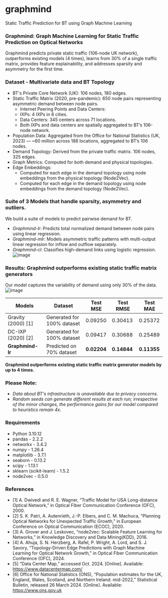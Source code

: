 # graphmind
Static Traffic Prediction for BT using Graph Machine Learning

### Graphmind: Graph Machine Learning for Static Traffic Prediction on Optical Networks
Graphmind predicts private static traffic (106-node UK network), outperforms existing models (4 times), learns from 30% of a single traffic matrix, provides feature explainability, and addresses sparsity and asymmetry for the first time. 

### Dataset - Multivariate data and BT Topology 
- BT's Private Core Network (UK): 106 nodes, 180 edges.
- Static Traffic Matrix (2020, pre-pandemic): 650 node pairs representing asymmetric demand between node pairs.
  - Internet Peering Points and Data Centers:
  - IXPs: 4 IXPs in 8 cities.
  - Data Centers: 345 centers across 71 locations.
  - Both IXPs and data centers are spatially aggregated to BT’s 106-node network.
- Population Data: Aggregated from the Office for National Statistics (UK, 2023) 
  — ~60 million across 188 locations, aggregated to BT’s 106 nodes.
- Demand Topology: Derived from the private traffic matrix. 106 nodes, 325 edges.
- Graph Metrics: Computed for both demand and physical topologies.
- Edge Embeddings:
  - Computed for each edge in the demand topology using node embeddings from the physical topology (Node2Vec).
  - Computed for each edge in the demand topology using node embeddings from the demand topology (Node2Vec).

### Suite of 3 Models that handle sparsity, asymmetry and outliers.
We build a suite of models to predict pairwise demand for BT. 
- _Graphmind-lr_: Predicts total normalized demand between node pairs using linear regression.
- _Graphmind-mlr_: Models asymmetric traffic patterns with multi-output linear regression for inflow and outflow separately.
- _Graphmind-cl_: Classifies high-demand links using logistic regression.
![image](https://github.com/user-attachments/assets/33fc1309-8c8c-43e2-a486-b364c5c2ffab)

### Results: Graphmind outperforms existing static traffic matrix generators
Our model captures the variability of demand using only 30% of the data. 
![image](https://github.com/user-attachments/assets/9d07503e-3775-4404-98f1-bffc3de49a92)

| Models         | Dataset                  | Test MSE | Test RMSE | Test MAE |
|----------------|--------------------------|----------|-----------|----------|
| Gravity (2000) [1]    | Generated for 100% dataset | 0.09250  | 0.30413   | 0.25372  |
| DC-IXP (2020) [2]     | Generated for 100% dataset | 0.09417  | 0.30688   | 0.25489  |
| **Graphmind-lr**      | Predicted on 70% dataset   | **0.02204**  | **0.14844** | **0.11355** |

**Graphmind outperforms existing static traffic matrix generator models by up to 4 times.**

### Please Note: 
- _Data about BT's infrastructure is unavailable due to privacy concerns._
- _Random seeds can generate different results at each run; irrespective of the minor changes, the performance gains for our model compared to heuristics remain 4x._

### Requirements 
- Python 3.10.12
- pandas - 2.2.2
- networkx - 3.4.2
- numpy - 1.26.4
- matplotlib - 3.7.1
- seaborn - 0.13.2
- scipy - 1.13.1
- sklearn (scikit-learn) - 1.5.2
- node2vec - 0.5.0

### References
- [1] A. Dwivedi and R. E. Wagner, “Traffic Model for USA Long-distance Optical Network,” in Optical Fiber Communication Conference
(OFC), 2000.
- [2] S. K. Patri, A. Autenrieth, J.-P. Elbers, and C. M. Machuca, “Planning Optical Networks for Unexpected Traffic Growth,” in European
Conference on Optical Communication (ECOC), 2020.
- [3] A. Grover and J. Leskovec, “node2vec: Scalable Feature Learning for Networks,” in Knowledge Discovery and Data Mining(KDD), 2016.
- [4]  A. Ahuja, S. N. Herzberg, A. Rafel, P. Wright, A. Lord, and S. J. Savory, “Topology-Driven Edge Predictions with Graph Machine
Learning for Optical Network Growth,” in Optical Fiber Communication Conference (OFC), 2024.
- [5]  “Data Center Map,” accessed Oct. 2024. [Online]. Available: https://www.datacentermap.com/
- [6] Office for National Statistics (ONS), “Population estimates for the UK, England, Wales, Scotland, and Northern Ireland: mid-2022,”
Statistical Bulletin, released 26 March 2024. [Online]. Available: https://www.ons.gov.uk
